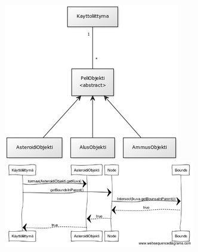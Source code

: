 ![luokkakaavio](https://github.com/014695951/otm-harjoitustyo/blob/master/dokumentaatio/kuvat/luokkakaavio.png)
![sekvenssikaavio luokan AsteroidiObjekti metodista tormaa()](https://github.com/014695951/otm-harjoitustyo/blob/master/dokumentaatio/kuvat/AsteroidiObjekti.tormaa().png)
